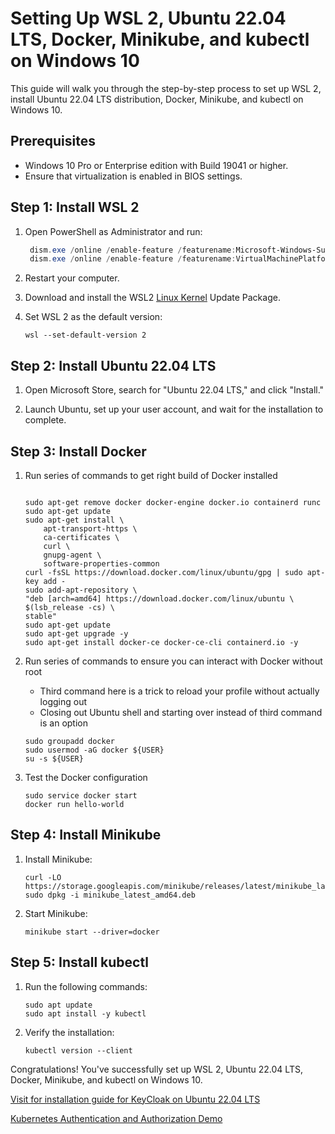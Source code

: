 # Setting Up WSL 2, Ubuntu 22.04 LTS, Docker, Minikube, and kubectl on Windows 10

This guide will walk you through the step-by-step process to set up WSL 2, install Ubuntu 22.04 LTS distribution, Docker, Minikube, and kubectl on Windows 10.

## Prerequisites

- Windows 10 Pro or Enterprise edition with Build 19041 or higher.
- Ensure that virtualization is enabled in BIOS settings.

## Step 1: Install WSL 2

1. Open PowerShell as Administrator and run:
   ```powershell
    dism.exe /online /enable-feature /featurename:Microsoft-Windows-Subsystem-Linux /all /norestart
    dism.exe /online /enable-feature /featurename:VirtualMachinePlatform /all /norestart
    ```
2. Restart your computer.

3. Download and install the WSL2 [Linux Kernel](https://wslstorestorage.blob.core.windows.net/wslblob/wsl_update_x64.msi) Update Package.

4. Set WSL 2 as the default version:
    
    ```
    wsl --set-default-version 2
    ```

## Step 2: Install Ubuntu 22.04 LTS

1. Open Microsoft Store, search for "Ubuntu 22.04 LTS," and click "Install."

2. Launch Ubuntu, set up your user account, and wait for the installation to complete.

## Step 3: Install Docker

1. Run series of commands to get right build of Docker installed
    
    ```Removes the old crap, gets the dependencies right, adds Docker key, adds Docker repo, installs the new hotness
    
    sudo apt-get remove docker docker-engine docker.io containerd runc
    sudo apt-get update
    sudo apt-get install \
        apt-transport-https \
        ca-certificates \
        curl \
        gnupg-agent \
        software-properties-common
    curl -fsSL https://download.docker.com/linux/ubuntu/gpg | sudo apt-key add -
    sudo add-apt-repository \
    "deb [arch=amd64] https://download.docker.com/linux/ubuntu \
    $(lsb_release -cs) \
    stable"
    sudo apt-get update
    sudo apt-get upgrade -y
    sudo apt-get install docker-ce docker-ce-cli containerd.io -y
    ```
2. Run series of commands to ensure you can interact with Docker without root

    - Third command here is a trick to reload your profile without actually logging out
    - Closing out Ubuntu shell and starting over instead of third command is an option

    ```
    sudo groupadd docker
    sudo usermod -aG docker ${USER}
    su -s ${USER}
    ```

3. Test the Docker configuration

    ```
    sudo service docker start
    docker run hello-world
    ```

## Step 4: Install Minikube

1. Install Minikube:

    ```
    curl -LO https://storage.googleapis.com/minikube/releases/latest/minikube_latest_amd64.deb
    sudo dpkg -i minikube_latest_amd64.deb
    ```

2. Start Minikube:

    ```
    minikube start --driver=docker
    ```

## Step 5: Install kubectl
    
1.  Run the following commands:

    ```
    sudo apt update
    sudo apt install -y kubectl
    ```

2. Verify the installation:

    ```
    kubectl version --client
    ```

Congratulations! You've successfully set up WSL 2, Ubuntu 22.04 LTS, Docker, Minikube, and kubectl on Windows 10.


[Visit for installation guide for KeyCloak on Ubuntu 22.04 LTS](/keycloak/install-guide.md)

[Kubernetes Authentication and Authorization Demo](/rbac-demo/rbac-demo.md)